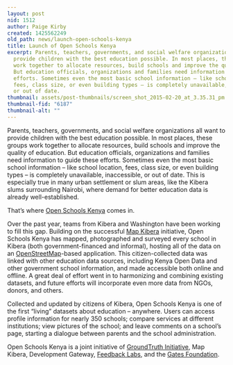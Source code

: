 ```yaml
---
layout: post
nid: 1512
author: Paige Kirby
created: 1425562249
old_path: news/launch-open-schools-kenya
title: Launch of Open Schools Kenya
excerpt: Parents, teachers, governments, and social welfare organizations all want to
  provide children with the best education possible. In most places, these groups
  work together to allocate resources, build schools and improve the quality of education.
  But education officials, organizations and families need information to guide these
  efforts. Sometimes even the most basic school information – like school location,
  fees, class size, or even building types – is completely unavailable, inaccessible,
  or out of date.
thumbnail: assets/post-thumbnails/screen_shot_2015-02-20_at_3.35.31_pm.png
thumbnail-fid: "6187"
thumbnail-alt: ""
---
```


Parents, teachers, governments, and social welfare organizations all want to provide children with the best education possible. In most places, these groups work together to allocate resources, build schools and improve the quality of education. But education officials, organizations and families need information to guide these efforts. Sometimes even the most basic school information – like school location, fees, class size, or even building types – is completely unavailable, inaccessible, or out of date. This is especially true in many urban settlement or slum areas, like the Kibera slums surrounding Nairobi, where demand for better education data is already well-established.

That’s where [Open Schools Kenya](http://openschoolskenya.org/) comes in.

Over the past year, teams from Kibera and Washington have been working to fill this gap. Building on the successful [Map Kibera](http://mapkibera.org/) initiative, Open Schools Kenya has mapped, photographed and surveyed every school in Kibera (both government-financed and informal), hosting all of the data on an [OpenStreetMap](http://www.openstreetmap.org/#map=5/51.500/-0.100)-based application. This citizen-collected data was linked with other education data sources, including Kenya Open Data and other government school information, and made accessible both online and offline. A great deal of effort went in to harmonizing and combining existing datasets, and future efforts will incorporate even more data from NGOs, donors, and others.

Collected and updated by citizens of Kibera, Open Schools Kenya is one of the first “living” datasets about education – anywhere. Users can access profile information for nearly 350 schools; compare services at different institutions; view pictures of the school; and leave comments on a school’s page, starting a dialogue between parents and the school administration.

Open Schools Kenya is a joint initiative of [GroundTruth Initiative](http://groundtruth.in/), Map Kibera, Development Gateway, [Feedback Labs](http://feedbacklabs.org/), and the [Gates Foundation](http://www.gatesfoundation.org/).
